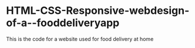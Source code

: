 # HTML-CSS-Responsive-webdesign-of-a--fooddeliveryapp
This is the code for a website used for food delivery at home

